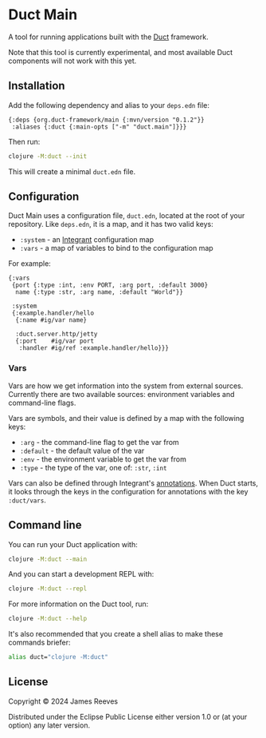 # Duct Main

A tool for running applications built with the [Duct][] framework.

Note that this tool is currently experimental, and most available Duct
components will not work with this yet.

[duct]: https://github.com/duct-framework/duct

## Installation

Add the following dependency and alias to your `deps.edn` file:

```edn
{:deps {org.duct-framework/main {:mvn/version "0.1.2"}}
 :aliases {:duct {:main-opts ["-m" "duct.main"]}}}
```

Then run:

```sh
clojure -M:duct --init
```

This will create a minimal `duct.edn` file.

## Configuration

Duct Main uses a configuration file, `duct.edn`, located at the root of
your repository. Like `deps.edn`, it is a map, and it has two valid
keys:

- `:system` - an [Integrant][] configuration map
- `:vars`   - a map of variables to bind to the configuration map

For example:

```edn
{:vars
 {port {:type :int, :env PORT, :arg port, :default 3000}
  name {:type :str, :arg name, :default "World"}}

 :system
 {:example.handler/hello
  {:name #ig/var name}

  :duct.server.http/jetty
  {:port    #ig/var port
   :handler #ig/ref :example.handler/hello}}}
```

[integrant]: https://github.com/weavejester/integrant

### Vars

Vars are how we get information into the system from external sources.
Currently there are two available sources: environment variables and
command-line flags.

Vars are symbols, and their value is defined by a map with the following
keys:

- `:arg`     - the command-line flag to get the var from
- `:default` - the default value of the var
- `:env`     - the environment variable to get the var from
- `:type`    - the type of the var, one of: `:str`, `:int`

Vars can also be defined through Integrant's [annotations][]. When Duct
starts, it looks through the keys in the configuration for annotations
with the key `:duct/vars`.

[annotations]: https://github.com/weavejester/integrant#annotations

## Command line

You can run your Duct application with:

```sh
clojure -M:duct --main
```

And you can start a development REPL with:

```sh
clojure -M:duct --repl
```

For more information on the Duct tool, run:

```sh
clojure -M:duct --help
```

It's also recommended that you create a shell alias to make these
commands briefer:

```sh
alias duct="clojure -M:duct"
```

## License

Copyright © 2024 James Reeves

Distributed under the Eclipse Public License either version 1.0 or (at
your option) any later version.
